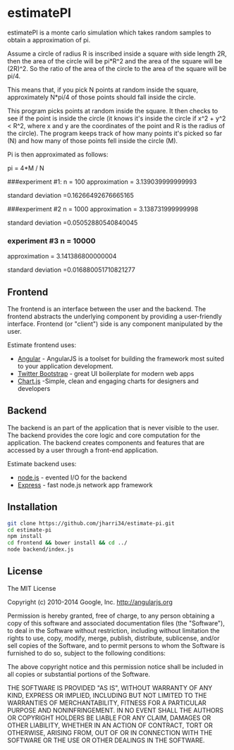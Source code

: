estimatePI
=========
estimatePI is a monte carlo simulation which takes random samples to obtain a approximation of pi.



Assume a circle of radius R is inscribed inside a square with side length 2R, then the area of the circle will be pi*R^2 and the area of the square will be (2R)^2. So the ratio of the area of the circle to the area of the square will be pi/4.

This means that, if you pick N points at random inside the square, approximately N*pi/4 of those points should fall inside the circle.

This program picks points at random inside the square. It then checks to see if the point is inside the circle (it knows it's inside the circle if x^2 + y^2 < R^2, where x and y are the coordinates of the point and R is the radius of the circle). The program keeps track of how many points it's picked so far (N) and how many of those points fell inside the circle (M).

Pi is then approximated as follows:

pi = 4*M / N

###experiment #1: n = 100
approximation = 3.139039999999993


standard deviation =0.16266492676665165

###experiment #2 n = 1000
approximation = 3.138731999999998


standard deviation =0.05052880540840045

### experiment #3 n = 10000
approximation = 3.141386800000004


standard deviation =0.016880051710821277

Frontend
-----------

The frontend is an interface between the user and the backend.  The frontend  abstracts the underlying component by providing a user-friendly interface. Frontend (or "client") side is any component manipulated by the user.

Estimate frontend uses:

* [Angular] - AngularJS is a toolset for building the framework most suited to your application development.
* [Twitter Bootstrap] - great UI boilerplate for modern web apps
* [Chart.js] -Simple, clean and engaging charts for designers and developers




Backend
-----------

The backend is an part of the application that is never visible to the user. The backend provides the core logic  and core computation for the application. The backend creates components and features that are  accessed by a user through a front-end application.

Estimate backend uses:

* [node.js] - evented I/O for the backend
* [Express] - fast node.js network app framework

Installation
--------------



```sh
git clone https://github.com/jharri34/estimate-pi.git
cd estimate-pi
npm install 
cd frontend && bower install && cd ../
node backend/index.js

```


License
----

The MIT License

Copyright (c) 2010-2014 Google, Inc. http://angularjs.org

Permission is hereby granted, free of charge, to any person obtaining a copy
of this software and associated documentation files (the "Software"), to deal
in the Software without restriction, including without limitation the rights
to use, copy, modify, merge, publish, distribute, sublicense, and/or sell
copies of the Software, and to permit persons to whom the Software is
furnished to do so, subject to the following conditions:

The above copyright notice and this permission notice shall be included in
all copies or substantial portions of the Software.

THE SOFTWARE IS PROVIDED "AS IS", WITHOUT WARRANTY OF ANY KIND, EXPRESS OR
IMPLIED, INCLUDING BUT NOT LIMITED TO THE WARRANTIES OF MERCHANTABILITY,
FITNESS FOR A PARTICULAR PURPOSE AND NONINFRINGEMENT. IN NO EVENT SHALL THE
AUTHORS OR COPYRIGHT HOLDERS BE LIABLE FOR ANY CLAIM, DAMAGES OR OTHER
LIABILITY, WHETHER IN AN ACTION OF CONTRACT, TORT OR OTHERWISE, ARISING FROM,
OUT OF OR IN CONNECTION WITH THE SOFTWARE OR THE USE OR OTHER DEALINGS IN
THE SOFTWARE.



[Chart.js]:https://github.com/chjj/marked
[node.js]:http://nodejs.org
[Twitter Bootstrap]:http://twitter.github.com/bootstrap/
[Angular]:https://github.com/madrobby/keymaster
[express]:http://expressjs.com
